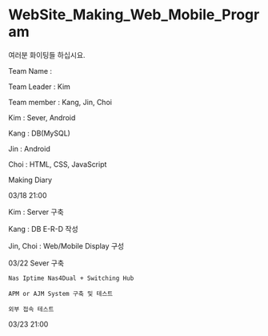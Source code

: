 # WebSite_Making_Web_Mobile_Program

여러분 화이팅들 하십시요.


Team Name : 

Team Leader : Kim 

Team member : Kang, Jin, Choi

Kim : Sever, Android 

Kang : DB(MySQL) 

Jin : Android 

Choi : HTML, CSS, JavaScript 


Making Diary


03/18 21:00

  Kim : Server 구축
  
  Kang : DB E-R-D 작성
  
  Jin, Choi : Web/Mobile Display 구성


03/22
  Sever 구축
  
    Nas Iptime Nas4Dual + Switching Hub
    
    APM or AJM System 구축 및 테스트
    
    외부 접속 테스트


03/23 21:00
